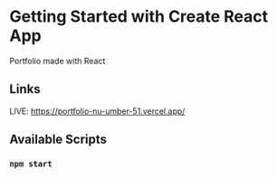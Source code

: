 # Getting Started with Create React App

Portfolio made with React

## Links

LIVE: https://portfolio-nu-umber-51.vercel.app/

## Available Scripts

### `npm start`
